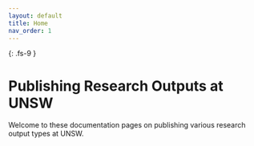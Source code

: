 ```yaml
---
layout: default
title: Home
nav_order: 1
---
```



{: .fs-9 }
# Publishing Research Outputs at UNSW

Welcome to these documentation pages on publishing various research output types at UNSW.
